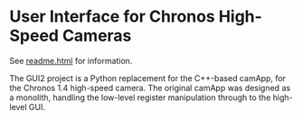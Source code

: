 # User Interface for Chronos High-Speed Cameras

See [readme.html](readme.html) for information.

The GUI2 project is a Python replacement for the C++-based camApp, for the Chronos 1.4 high-speed camera. The original camApp was designed as a monolith, handling the low-level register manipulation through to the high-level GUI.